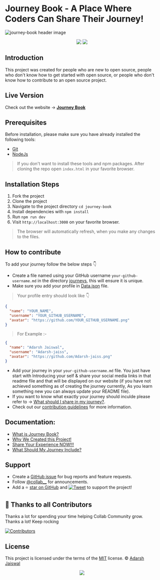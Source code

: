 # Journey Book - A Place Where Coders Can Share Their Journey!

![journey-book header image](https://socialify.git.ci/collab-community/journey-book/image?description=1&font=Inter&forks=1&issues=1&logo=https%3A%2F%2Fcdn2.iconfinder.com%2Fdata%2Ficons%2Fgeest-travel-kit%2F128%2Ftravel_journey-13-512.png&name=1&pattern=Solid&pulls=1&stargazers=1&theme=Dark)

<div align="center">
<img src="https://img.shields.io/badge/License-MIT-yellow.svg" />
<img src="https://github-size-badge.herokuapp.com/collab-community/journey-book.svg" />
  <a href="https://github.com/collab-community/journey-book"></a>
</div>

## Introduction

This project was created for people who are new to open source, people who don't know how to get started with open source, or people who don't know how to contribute to an open source project.

## Live Version

Check out the website &rarr; **[Journey Book](https://collab-community.github.io/journey-book/)**

## Prerequisites

Before installation, please make sure you have already installed the following tools:

- [Git](https://git-scm.com/downloads)
- [NodeJs](https://nodejs.org/en/download/)
> If you don't want to install these tools and npm packages. After cloning the repo open `index.html` in your favorite browser.

## Installation Steps

1. Fork the project
1. Clone the project
1. Navigate to the project directory `cd journey-book`
1. Install dependencies with `npm install`
1. Run `npm run dev`
1. Visit `http://localhost:3000` on your favorite browser.
> The browser will automatically refresh, when you make any changes to the files.

## How to contribute

To add your journey follow the below steps 👇
- Create a file named using your GitHub username `your-github-username.md` in the directory [journeys](https://github.com/collab-community/journey-book/tree/main/journeys), this will ensure it is unique.
- Make sure you add your profile in [Data.json](https://github.com/collab-community/journey-book/blob/main/Data.json) file.
> Your profile entry should look like 👇

```json
{
  "name": "YOUR_NAME",
  "username": "YOUR_GITHUB_USERNAME",
  "avatar": "https://github.com/YOUR_GITHUB_USERNAME.png"
}
```

> For Example :-

```json
{
  "name": "Adarsh Jaiswal",
  "username": "Adarsh-jaiss",
  "avatar": "https://github.com/Adarsh-jaiss.png"
}
```

- Add your journey in your `your-github-username.md` file. You just have start with Introducing your self & share your social media links in that readme file and that will be displayed on our website (if you have not achieved something as of creating the journey currently, As you learn something new you can always update your README file).
- If you want to know what exactly your journey should inculde please refer to &rarr; [What should I share in my journey?](https://collab-community.github.io/journey-book/#/_pages/what-should-i-share).
- Check out our [contribution guidelines](https://github.com/collab-community/journey-book/blob/main/.github/CONTRIBUTING.md) for more information.

## Documentation:
  - [What is Journey Book?](/_pages/what-is-this.md)
  - [Why We Created this Project!](/_pages/journey-book.md)
  - [Share Your Experience NOW!!!](/_pages/share-your-experience.md)
  - [What Should My Journey Include?](/_pages/what-should-i-share.md)

## Support

- Create a [GitHub issue](https://github.com/collab-community/journey-book/issues) for bug reports and feature requests.
- Follow [@collab__](https://twitter.com/collab__) for announcements.
- Add a ⭐️ [star on GitHub](https://github.com/collab-community/journey-book) and [![Tweet](https://img.shields.io/twitter/url?style=social&url=https%3A%2F%2Fgithub.com%2Fcollab-community%2Fjourney-book%26hashtags%3DJourneyBook%2Cjourneys%2COpenSource%2Ccollab%2CCollabCommunity)](https://twitter.com/intent/tweet?url=https%3A%2F%2Fgithub.com%2Fcollab-community%2Fjourney-book&hashtags=JourneyBook,journeys,OpenSource,collab,CollabCommunity) to support the project!

## 💪 Thanks to all Contributors

Thanks a lot for spending your time helping Collab Community grow. Thanks a lot! Keep rocking

[![Contributors](https://contrib.rocks/image?repo=collab-community/journey-book)](https://github.com/collab-community/journey-book/graphs/contributors)

## License

This project is licensed under the terms of the [MIT](https://github.com/collab-community/journey-book/blob/main/LICENSE) license. &copy; [Adarsh Jaiswal](https://github.com/Adarsh-jaiss)
<p align='center'><img src='https://visitor-badge.laobi.icu/badge?page_id=anikurhade'></p>
